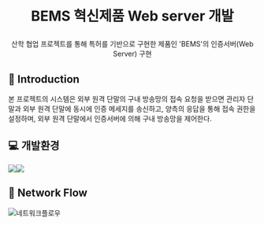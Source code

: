 # <p align = "center">BEMS 혁신제품 Web server 개발 
<p align = "center">산학 협업 프로젝트를 통해 특허를 기반으로 구현한 제품인 'BEMS'의 인증서버(Web Server) 구현

## 🔦 Introduction
본 프로젝트의 시스템은 외부 원격 단말의 구내 방송망의 접속 요청을 받으면 관리자 단말과 외부 원격 단말에 동시에 인증 메세지를 송신하고, 
양측의 응답을 통해 접속 권한을 설정하며, 외부 원격 단말에서 인증서버에 의해 구내 방송망을 제어한다.

## 💻 개발환경
<img src="https://img.shields.io/badge/Python-3776AB?style=flat&logo=python&logoColor=white"/><img src="https://img.shields.io/badge/Django-092E20?style=flat&logo=django&logoColor=white"/> 

## 📑 Network Flow
![네트워크플로우](https://github.com/zyerin/Bems/assets/131842185/b077e866-b87f-45ba-a682-689e5ba975ae)
